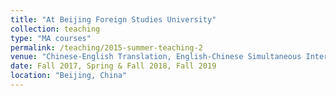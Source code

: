 ```yaml
---
title: "At Beijing Foreign Studies University"
collection: teaching
type: "MA courses"
permalink: /teaching/2015-summer-teaching-2
venue: "Chinese-English Translation, English-Chinese Simultaneous Interpreting, and Chinese-English Consecutive Interpreting"
date: Fall 2017, Spring & Fall 2018, Fall 2019
location: "Beijing, China"
---
```

